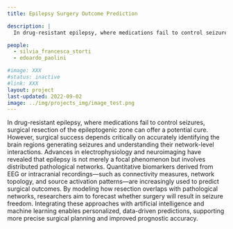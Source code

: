 ```yaml
---
title: Epilepsy Surgery Outcome Prediction

description: |
  In drug-resistant epilepsy, where medications fail to control seizures, surgical resection of the epileptogenic zone can offer a potential cure. However, surgical success depends critically on accurately identifying the brain regions generating seizures and understanding their network-level interactions. Advances in electrophysiology and neuroimaging have revealed that epilepsy is not merely a focal phenomenon but involves distributed pathological networks. Quantitative biomarkers derived from EEG or intracranial recordings—such as connectivity measures, network topology, and source activation patterns—are increasingly used to predict surgical outcomes. By modeling how resection overlaps with pathological networks, researchers aim to forecast whether surgery will result in seizure freedom. Integrating these approaches with artificial intelligence and machine learning enables personalized, data-driven predictions, supporting more precise surgical planning and improved prognostic accuracy.

people:
  - silvia_francesca_storti
  - edoardo_paolini

#image: XXX
#status: inactive
#link: XXX
layout: project
last-updated: 2022-09-02
image: ../img/projects_img/image_test.png
---
```


In drug-resistant epilepsy, where medications fail to control seizures, surgical resection of the epileptogenic zone can offer a potential cure. However, surgical success depends critically on accurately identifying the brain regions generating seizures and understanding their network-level interactions. Advances in electrophysiology and neuroimaging have revealed that epilepsy is not merely a focal phenomenon but involves distributed pathological networks. Quantitative biomarkers derived from EEG or intracranial recordings—such as connectivity measures, network topology, and source activation patterns—are increasingly used to predict surgical outcomes. By modeling how resection overlaps with pathological networks, researchers aim to forecast whether surgery will result in seizure freedom. Integrating these approaches with artificial intelligence and machine learning enables personalized, data-driven predictions, supporting more precise surgical planning and improved prognostic accuracy.
